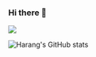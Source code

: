 ### Hi there 👋

<!--
**yeonseo/yeonseo** is a ✨ _special_ ✨ repository because its `README.md` (this file) appears on your GitHub profile.

Here are some ideas to get you started:

- 🔭 I’m currently working on ...
- 🌱 I’m currently learning ...
- 👯 I’m looking to collaborate on ...
- 🤔 I’m looking for help with ...
- 💬 Ask me about ...
- 📫 How to reach me: ...
- 😄 Pronouns: ...
- ⚡ Fun fact: ...
-->
<a href="" target="_blank"><img src="https://img.shields.io/badge/979797?style=for-the-badge&logo=appveyor&logo=Unity&logoColor=000000"/></a>

![Harang's GitHub stats](https://github-readme-stats.vercel.app/api?username=yeonseo&show_icons=true&theme=cobalt)
